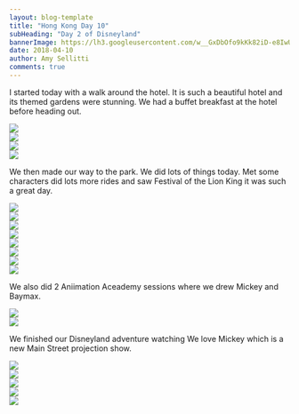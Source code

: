 ```yaml
---
layout: blog-template
title: "Hong Kong Day 10"
subHeading: "Day 2 of Disneyland"
bannerImage: https://lh3.googleusercontent.com/w__GxDbOfo9kKk82iD-e8IwUMtC-xtmAjHYZOvqgw_jkuM8VvWv7LKYNnNY5MmzE3aG7hUDwhJV1heXfWEtMXw64DirTYUTqn-UVNwFnU9q_OIYAKSyIZtkxpcgFccckIpCI0-pxHQ=w2400
date: 2018-04-10
author: Amy Sellitti
comments: true
---
```


I started today with a walk around the hotel. It is such a beautiful hotel and its themed gardens were stunning. We had a buffet breakfast at the hotel before heading out. 


<div class="center-image"><img src="https://lh3.googleusercontent.com/ZAXwOAG1TkV4PvI48nFxgFZfk8TdWJjYKaXzvMSJ7GYNveri7PjHHnyOnizLJ3APU-91lUo9W19T_pnjVqlmSb_w6FDPLKjbq7eqZmEKUxvribhucpnDEEzPRP9v3X2bE4tVljR0eg=w2400" /></div>
<div class="center-image"><img src="https://lh3.googleusercontent.com/KcYHERJUgkIM2NlTDASTfYf3qoYBWPnU0MIiBUkYoVRzR1yc4jrOwGA_kAPqoxJa8DSYV1epVRD85ppde8T7NdGcsFvRv-p9vcGEKQMn4USmrzt7bxatUotcan9dTSCG1Sxo0JsQyA=w2400" /></div>
<div class="center-image"><img src="https://lh3.googleusercontent.com/WKypnbg3xjNSUgvXu3JUZizPgjJlmjPVbW4ydMDIjQFXlL_cFFK8yU7B9D9JvS7TQOi9lT4Ice65STl4By9zbLtY2WOLVQ5oWdnhWOlMj2i22bPJdCcvB3du0t4IY-vVliFR3T_QvQ=w2400" /></div>
<div class="center-image"><img src="https://lh3.googleusercontent.com/0iOdW1xs9MK5hE8B6rGU7oP4y-bhmaQS8hxLoF3ZLI2aVDgJ5J74ryNpu_t93x_XqbSOsgwpqNnQxAHCXNjvHOpFM8022k7IRXf7y2caQqkYqLBwVAzqWib2G-K3-inwtVy6cNHZdw=w2400" /></div>

We then made our way to the park. We did lots of things today. Met some characters did lots more rides and saw Festival of the Lion King it was such a great day. 
<div class="center-image"><img src="https://lh3.googleusercontent.com/Q_P35lcb3lqj9RMm2nCbMAAGrFl-dGIY1PykkYdsV21pd_1PWKQcvyIt8fnCuOH1T5MFq1PXjEfqpJSYCNO1gVQbI-8jVSy6_kS0NmlLtw6LJ2DBeX6IWqQmHCpOhTzm7IYq_Cs3pQ=w2400" /></div>
<div class="center-image"><img src="https://lh3.googleusercontent.com/7w3YnYcO3ZV1_6YipHs6xd5BkmXJNSHZQSWdlXlAVdrUpEUbcY1IavhbHvTnO9UP800wVHdzWhFJzsAm5knzPsmhEb02ADTXg7D8Tywsk-jQ2-sbDWrHfLFog9hiFZFf3NPau0cvUw=w2400" /></div>
<div class="center-image"><img src="https://lh3.googleusercontent.com/YtvfKPB8BlA5enJSOQOGWla31xYYvhMid15DKyIHWVCELH1RaffTLy4xGA0T4-0ZfqyX0SQN1xo9x1pBYp_IH9AC2AOp6T2XvgMDNuc9BPRISceJOfUr3cK6sZKs_NpBWwmrQPfQBg=w2400" /></div>
<div class="center-image"><img src="https://lh3.googleusercontent.com/Q9qjIo7S_PBM-tTdON5kWLURbNwzWGic5Lfj5WANTydXX42H7R8WxgM6PopuQNN93vzKJNIPpDbaZ5IpkaytFRgzSljabAOywezk1SooPO955XCbKArNpbfvqs4ZbLe8iWXTWUHheQ=w2400" /></div>
<div class="center-image"><img src="https://lh3.googleusercontent.com/tjgJJnDdRcQ-QYeHrRkFiWLX52WBDR3CZnqPeDcVEmO4A4XFaoBAhthDyQWmWzDA7o2DYnfmamllm8ATPbdPVHsKVTRMfiK4pF8uaoVskYwIJSEnRK1QzwKSrELdwLHelObzxvbnTQ=w2400" /></div>
<div class="center-image"><img src="https://lh3.googleusercontent.com/BRjJ7HkohBChr76K1fbXgW22AUugcxViNQGwcGctQJyS5T3D3kLvgpt8Q1c8ZewLV9uK8Vjz675D7dFJ54H2qTJeDfqM4_StSYXS0P3BylMvwlmUkrr7XCDyCN50bqNarGFmq3kK6g=w2400" /></div>
<div class="center-image"><img src="https://lh3.googleusercontent.com/brUpcgdCoPYZYJkVtD9mDoiXgvPi13rlXjvPadIB2z-heDv4uxkwg9x7GDtYpu_scGU3j0YAq7Jo8e6_dmGl4TgC95AXWcENFlU94B2QJcRuRq726ZMC2mRxLvnTjAsmDwJbHY7r3Q=w2400" /></div>
<div class="center-image"><img src="https://lh3.googleusercontent.com/tV-CEgslpnEMIwzjNgmTXCgh2Vn37BVaFpXgSbFCF06mf0gDiUYcoNKblOFNrutGqw14RXyJfe5jIZq6fefLX1vq0f4I23drYupi8dkksYNlGhl5SyWsPABkSVBdQ_LDXJsXGWMPhg=w2400" /></div>

We also did 2 Aniimation Aceademy sessions where we drew Mickey and Baymax. 

<div class="center-image"><img src="https://lh3.googleusercontent.com/9kRvPB-VEzXsWv4AI4EayDm-Bp2vkFtzPn1uaDAI8isYsoCeMjCgtoGWxW7Y_VU-juaXC_C04M6VEVjBswsJr9-gK06nb_x7RcS8dkqTpfIDcjTgRC2P4886Pa4XODon5k23uRn6hA=w2400" /></div>
<div class="center-image"><img src="https://lh3.googleusercontent.com/c7HMPGSQ4Lq8X-2nUH2SiC9O2ftdu2u3Mmr4lqi8VTNfQAjMZVH8wEpd14FqeFPOFeauuC-VaQqwvC4WuatUmMglKobmiMox5gXi1KId1XFlWUJ2w_di3CY9z5E0URhSoJjKvw-mcw=w2400" /></div>

We finished our Disneyland adventure watching  We love Mickey which is a new Main Street projection show. 
<div class="center-image"><img src="https://lh3.googleusercontent.com/fsRVLLdbqglt6mUjwvzgIH6iT7Gn_9-iM_zPIwqjgnXU7pYKt0_ZegxYcl1fooIOQQ5wuGcsLvPoMdQXX_vDcRYNFfsAFXMBB227jUy8Elfx_odOdoqODd9PlJE3tajItlvAAVFr5A=w2400" /></div>
<div class="center-image"><img src="https://lh3.googleusercontent.com/NcLw-rBff1oTdL_IJ9TaUkp2uvnzwAyuDnBEuevBT0VSHRGlC1cCAc4ynqpldziX_b7xAQJIiycMFDe_vMpGCh-uvzjwZp1fyxsJiAIx-386Br9c0P4Xklm152x77-onTI4cMsC6hw=w2400" /></div>
<div class="center-image"><img src="https://lh3.googleusercontent.com/wOevkLxRTi9yKmDd8TW2TfUAIhISWKwVGMWk1guHq9RHB-QaBNsv9NVGqkCkROz7iLa3EomvgWRJ7_OAurEMZMHlyPs-jPuP1hSzV1tZqT-w0D6n56k6NLRQ_k8bRtS1T1RjHVQJnA=w2400" /></div>
<div class="center-image"><img src="https://lh3.googleusercontent.com/oY6VTGxerIeCXu_7JI4NFLeTP49wxA6OntT1aMomB4GwEB-8KtEDs7-fQA1APKS0auwimq5-eL3Px86J8SSBIE4IXM4PWghh6cI0Tfqf_bBxXDDYFXVrxbqCEo3XEZaiMf-vPiNNqQ=w2400" /></div>
<div class="center-image"><img src="https://lh3.googleusercontent.com/ZWJGoWSgOJmrSmwGO8Fb3ruYlw2_I5LHgGPL7VPla1KpuYWyTklubux9wVMEdcXbqBMbyo1d4LyxrcEInIQ8NVhG0oDr60KTQDTE7h6n0_hzhXCKAv1gNESxcNXchFiYwz-cAuPxQw=w2400" /></div>

